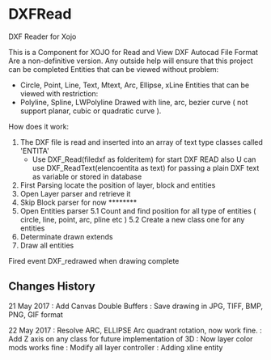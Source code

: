 # DXFRead
DXF Reader for Xojo

This is a Component for XOJO for Read and View DXF Autocad File Format
Are a non-definitive version.
Any outside help will ensure that this project can be completed
Entities that can be viewed without problem:
- Circle, Point, Line, Text, Mtext, Arc, Ellipse, xLine
Entities that can be viewed with restriction:
- Polyline, Spline, LWPolyline
  Drawed with line, arc, bezier curve ( not support planar, cubic or quadratic curve ).
  
How does it work:
1. The DXF file is read and inserted into an array of text type classes called 'ENTITA'
   - Use DXF_Read(filedxf as folderitem) for start DXF READ also U can use DXF_ReadText(elencoentita as text) for passing a plain DXF text   
     as variable or stored in database
2. First Parsing locate the position of layer, block and entities
3. Open Layer parser and retrieve it
4. Skip Block parser for now ********
5. Open Entities parser
   5.1 Count and find position for all type of entities ( circle, line, point, arc, pline etc )
   5.2 Create a new class one for any entities
6. Determinate drawn extends
7. Draw all entities

Fired event DXF_redrawed when drawing complete

Changes History
------------------------------------------------------------------------------------------------------------------------------------------
21 May 2017 : Add Canvas Double Buffers
            : Save drawing in JPG, TIFF, BMP, PNG, GIF format
            
22 May 2017 : Resolve ARC, ELLIPSE Arc quadrant rotation, now work fine. 
            : Add Z axis on any class for future implementation of 3D 
            : Now layer color mods works fine
            : Modify all layer controller
            : Adding xline entity
